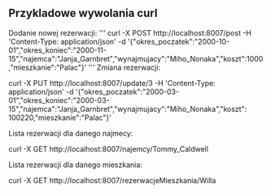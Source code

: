## Przykladowe wywolania curl

Dodanie nowej rezerwacji:
'''
curl -X POST http://localhost:8007/post -H 'Content-Type: application/json' -d '{"okres_poczatek":"2000-10-01","okres_koniec":"2000-11-15","najemca":"Janja_Garnbret","wynajmujacy":"Miho_Nonaka","koszt":1000,"mieszkanie":"Palac"}'
'''
Zmiana rezerwacji:

curl -X PUT http://localhost:8007/update/3 -H 'Content-Type: application/json' -d '{"okres_poczatek":"2000-03-01","okres_koniec":"2000-03-15","najemca":"Janja_Garnbret","wynajmujacy":"Miho_Nonaka","koszt": 100220,"mieszkanie":"Palac"}'

Lista rezerwacji dla danego najmecy:

curl -X GET http://localhost:8007/najemcy/Tommy_Caldwell

Lista rezerwacji dla danego mieszkania:

curl -X GET http://localhost:8007/rezerwacjeMieszkania/Willa
